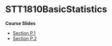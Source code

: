 # STT1810BasicStatistics

**Course Slides**

* [Section P.1](https://stat-jet-asu.github.io/Slides/STT1810/CHP_1.html#1)
* [Section P.2](https://stat-jet-asu.github.io/Slides/STT1810/CHP_2.html#1)
